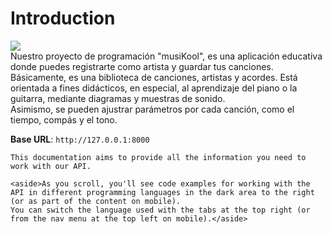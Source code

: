# Introduction

<img src="/logo.png" /><br>
Nuestro proyecto de programación "musiKool", es una aplicación educativa donde puedes registrarte como artista y guardar tus canciones. <br>
Básicamente, es una biblioteca de canciones, artistas y acordes. Está orientada a fines didácticos, en especial, al aprendizaje del piano o la guitarra, mediante diagramas y muestras de sonido. <br>
Asimismo, se pueden ajustrar parámetros por cada canción, como el tiempo, compás y el tono.

<aside>
    <strong>Base URL</strong>: <code>http://127.0.0.1:8000</code>
</aside>

    This documentation aims to provide all the information you need to work with our API.

    <aside>As you scroll, you'll see code examples for working with the API in different programming languages in the dark area to the right (or as part of the content on mobile).
    You can switch the language used with the tabs at the top right (or from the nav menu at the top left on mobile).</aside>

